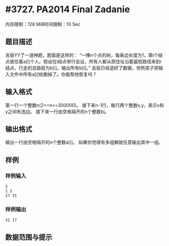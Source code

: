 # #3727. PA2014 Final Zadanie

内存限制：128 MiB时间限制：10 Sec

## 题目描述

吉丽YY了一道神题，题面是这样的：
&ldquo;一棵n个点的树，每条边长度为1，第i个结点居住着a[i]个人。假设在i结点举行会议，所有人都从原住址沿着最短路径来到i结点，行走的总路程为b[i]。输出所有b[i]。&rdquo;
吉丽已经造好了数据，但熊孩子把输入文件中所有a[i]给删掉了。你能帮他恢复吗？

## 输入格式

第一行一个整数n(2<=n<=300000)。
接下来n-1行，每行两个整数x,y，表示x和y之间有连边。
接下来一行由空格隔开的n个整数b[i](0<=b[i]<=10^9)。

## 输出格式

输出一行由空格隔开的n个整数a[i]。
如果你觉得有多组解就任意输出其中一组。

## 样例

### 样例输入

    
    2
    1 2
    17 31
    

### 样例输出

    
    31 17
    

## 数据范围与提示
